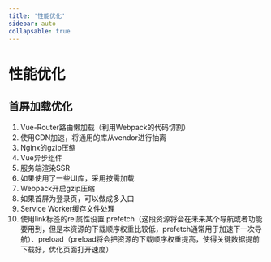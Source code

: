 ```yaml
---
title: '性能优化'
sidebar: auto
collapsable: true
---
```

# 性能优化

## 首屏加载优化

1. Vue-Router路由懒加载（利用Webpack的代码切割）
2. 使用CDN加速，将通用的库从vendor进行抽离
3. Nginx的gzip压缩
4. Vue异步组件
5. 服务端渲染SSR
6. 如果使用了一些UI库，采用按需加载
7. Webpack开启gzip压缩
8. 如果首屏为登录页，可以做成多入口
9. Service Worker缓存文件处理
10. 使用link标签的rel属性设置 prefetch（这段资源将会在未来某个导航或者功能要用到，但是本资源的下载顺序权重比较低，prefetch通常用于加速下一次导航）、preload（preload将会把资源的下载顺序权重提高，使得关键数据提前下载好，优化页面打开速度）

<!-- ### 1、JS/CSS/HTML压缩


```js

```

::: warning 注意
1、window的屏幕像素密度不一定是整数，mac浏览器缩放之后，屏幕像素密度也不是整数。所以获取dpr一定要取整：dpr = Math.round(window.devicePixelRatio || 1);。<br/>
2、ratio = [1, 1, 1.5, 2, 2, 2]表示：1倍屏使用1倍图，2倍屏使用1.5倍图，3倍屏以上都用2倍图。这儿的规则可以按实际情况来设置。<br/>
3、webp优化更适合托管到第三方的图片，简单修改参数就可以获取不同的图片。<br/>
:::

<img src="../imgs/optimize/16.png" style="width: 80%;"> -->

